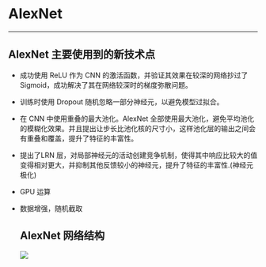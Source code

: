 # AlexNet

--------------------------------------------------------------------------------

## AlexNet 主要使用到的新技术点

- 成功使用 ReLU 作为 CNN 的激活函数，并验证其效果在较深的网络抄过了 Sigmoid，成功解决了其在网络较深时的梯度弥散问题。
- 训练时使用 Dropout 随机忽略一部分神经元，以避免模型过拟合。
- 在 CNN 中使用重叠的最大池化。AlexNet 全部使用最大池化，避免平均池化的模糊化效果。并且提出让步长比池化核的尺寸小，这样池化层的输出之间会有重叠和覆盖，提升了特征的丰富性。
- 提出了LRN 层，对局部神经元的活动创建竞争机制，使得其中响应比较大的值变得相对更大，并抑制其他反馈较小的神经元，提升了特征的丰富性.(神经元极化)
- GPU 运算
- 数据增强，随机截取

  ## AlexNet 网络结构

  ![](https://adeshpande3.github.io/assets/AlexNet.png)
